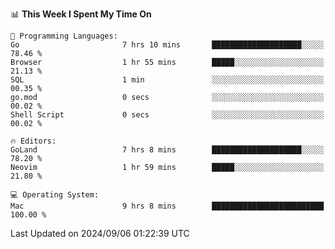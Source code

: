 <!--START_SECTION:waka-->
📊 **This Week I Spent My Time On** 

```text
💬 Programming Languages: 
Go                       7 hrs 10 mins       ████████████████████░░░░░   78.46 % 
Browser                  1 hr 55 mins        █████░░░░░░░░░░░░░░░░░░░░   21.13 % 
SQL                      1 min               ░░░░░░░░░░░░░░░░░░░░░░░░░   00.35 % 
go.mod                   0 secs              ░░░░░░░░░░░░░░░░░░░░░░░░░   00.02 % 
Shell Script             0 secs              ░░░░░░░░░░░░░░░░░░░░░░░░░   00.02 % 

🔥 Editors: 
GoLand                   7 hrs 8 mins        ████████████████████░░░░░   78.20 % 
Neovim                   1 hr 59 mins        █████░░░░░░░░░░░░░░░░░░░░   21.80 % 

💻 Operating System: 
Mac                      9 hrs 8 mins        █████████████████████████   100.00 % 
```


 Last Updated on 2024/09/06 01:22:39 UTC
<!--END_SECTION:waka-->

